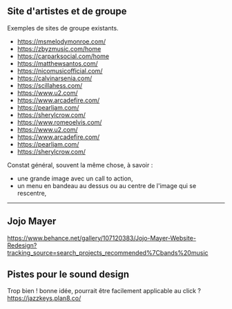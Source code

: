 ## Site d'artistes et de groupe
Exemples de sites de groupe existants.
- https://msmelodymonroe.com/
- https://zbyzmusic.com/home
- https://carparksocial.com/home
- https://matthewsantos.com/
- https://nicomusicofficial.com/
- https://calvinarsenia.com/
- https://scillahess.com/
- https://www.u2.com/
- https://www.arcadefire.com/
- https://pearljam.com/
- https://sherylcrow.com/
- https://www.romeoelvis.com/
- https://www.u2.com/
- https://www.arcadefire.com/
- https://pearljam.com/
- https://sherylcrow.com/

Constat général, souvent la même chose, à savoir : 
- une grande image avec un call to action, 
- un menu en bandeau au dessus ou au centre de l'image qui se rescentre,

---

## Jojo Mayer
https://www.behance.net/gallery/107120383/Jojo-Mayer-Website-Redesign?tracking_source=search_projects_recommended%7Cbands%20music

## Pistes pour le sound design
Trop bien ! bonne idée, pourrait être facilement applicable au click ? 
https://jazzkeys.plan8.co/ 

<!-- https://throwbacks-music.com/ -->
<!-- http://fakemusic.fr/FM21 -->
